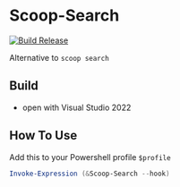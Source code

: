 # Scoop-Search
[![Build Release](https://github.com/chriscp-cat/Scoop-Search/actions/workflows/build.yaml/badge.svg)](https://github.com/chriscp-cat/Scoop-Search/actions/workflows/build.yaml)

Alternative to  ```scoop search``` 


## Build
* open with Visual Studio 2022

## How To Use

Add this to your Powershell profile ```$profile```
```powershell
Invoke-Expression (&Scoop-Search --hook)
```
